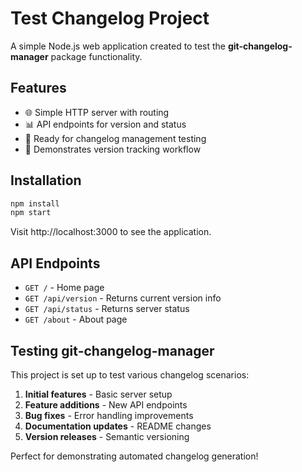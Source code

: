 # Test Changelog Project

A simple Node.js web application created to test the **git-changelog-manager** package functionality.

## Features

- 🌐 Simple HTTP server with routing
- 📊 API endpoints for version and status
- 📝 Ready for changelog management testing
- 🔄 Demonstrates version tracking workflow

## Installation

```bash
npm install
npm start
```

Visit http://localhost:3000 to see the application.

## API Endpoints

- `GET /` - Home page
- `GET /api/version` - Returns current version info
- `GET /api/status` - Returns server status
- `GET /about` - About page

## Testing git-changelog-manager

This project is set up to test various changelog scenarios:

1. **Initial features** - Basic server setup
2. **Feature additions** - New API endpoints
3. **Bug fixes** - Error handling improvements
4. **Documentation updates** - README changes
5. **Version releases** - Semantic versioning

Perfect for demonstrating automated changelog generation!
